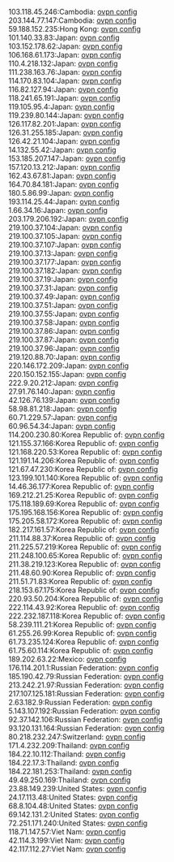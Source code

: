 103.118.45.246:Cambodia: [ovpn config](vpn/103_118_45_246.ovpn)  
203.144.77.147:Cambodia: [ovpn config](vpn/203_144_77_147.ovpn)  
59.188.152.235:Hong Kong: [ovpn config](vpn/59_188_152_235.ovpn)  
101.140.33.83:Japan: [ovpn config](vpn/101_140_33_83.ovpn)  
103.152.178.62:Japan: [ovpn config](vpn/103_152_178_62.ovpn)  
106.168.61.173:Japan: [ovpn config](vpn/106_168_61_173.ovpn)  
110.4.218.132:Japan: [ovpn config](vpn/110_4_218_132.ovpn)  
111.238.163.76:Japan: [ovpn config](vpn/111_238_163_76.ovpn)  
114.170.83.104:Japan: [ovpn config](vpn/114_170_83_104.ovpn)  
116.82.127.94:Japan: [ovpn config](vpn/116_82_127_94.ovpn)  
118.241.65.191:Japan: [ovpn config](vpn/118_241_65_191.ovpn)  
119.105.95.4:Japan: [ovpn config](vpn/119_105_95_4.ovpn)  
119.239.80.144:Japan: [ovpn config](vpn/119_239_80_144.ovpn)  
126.117.82.201:Japan: [ovpn config](vpn/126_117_82_201.ovpn)  
126.31.255.185:Japan: [ovpn config](vpn/126_31_255_185.ovpn)  
126.42.21.104:Japan: [ovpn config](vpn/126_42_21_104.ovpn)  
14.132.55.42:Japan: [ovpn config](vpn/14_132_55_42.ovpn)  
153.185.207.147:Japan: [ovpn config](vpn/153_185_207_147.ovpn)  
157.120.13.212:Japan: [ovpn config](vpn/157_120_13_212.ovpn)  
162.43.67.81:Japan: [ovpn config](vpn/162_43_67_81.ovpn)  
164.70.84.181:Japan: [ovpn config](vpn/164_70_84_181.ovpn)  
180.5.86.99:Japan: [ovpn config](vpn/180_5_86_99.ovpn)  
193.114.25.44:Japan: [ovpn config](vpn/193_114_25_44.ovpn)  
1.66.34.16:Japan: [ovpn config](vpn/1_66_34_16.ovpn)  
203.179.206.192:Japan: [ovpn config](vpn/203_179_206_192.ovpn)  
219.100.37.104:Japan: [ovpn config](vpn/219_100_37_104.ovpn)  
219.100.37.105:Japan: [ovpn config](vpn/219_100_37_105.ovpn)  
219.100.37.107:Japan: [ovpn config](vpn/219_100_37_107.ovpn)  
219.100.37.13:Japan: [ovpn config](vpn/219_100_37_13.ovpn)  
219.100.37.177:Japan: [ovpn config](vpn/219_100_37_177.ovpn)  
219.100.37.182:Japan: [ovpn config](vpn/219_100_37_182.ovpn)  
219.100.37.19:Japan: [ovpn config](vpn/219_100_37_19.ovpn)  
219.100.37.31:Japan: [ovpn config](vpn/219_100_37_31.ovpn)  
219.100.37.49:Japan: [ovpn config](vpn/219_100_37_49.ovpn)  
219.100.37.51:Japan: [ovpn config](vpn/219_100_37_51.ovpn)  
219.100.37.55:Japan: [ovpn config](vpn/219_100_37_55.ovpn)  
219.100.37.58:Japan: [ovpn config](vpn/219_100_37_58.ovpn)  
219.100.37.86:Japan: [ovpn config](vpn/219_100_37_86.ovpn)  
219.100.37.87:Japan: [ovpn config](vpn/219_100_37_87.ovpn)  
219.100.37.96:Japan: [ovpn config](vpn/219_100_37_96.ovpn)  
219.120.88.70:Japan: [ovpn config](vpn/219_120_88_70.ovpn)  
220.146.172.209:Japan: [ovpn config](vpn/220_146_172_209.ovpn)  
220.150.152.155:Japan: [ovpn config](vpn/220_150_152_155.ovpn)  
222.9.20.212:Japan: [ovpn config](vpn/222_9_20_212.ovpn)  
27.91.76.140:Japan: [ovpn config](vpn/27_91_76_140.ovpn)  
42.126.76.139:Japan: [ovpn config](vpn/42_126_76_139.ovpn)  
58.98.81.218:Japan: [ovpn config](vpn/58_98_81_218.ovpn)  
60.71.229.57:Japan: [ovpn config](vpn/60_71_229_57.ovpn)  
60.96.54.34:Japan: [ovpn config](vpn/60_96_54_34.ovpn)  
114.200.230.80:Korea Republic of: [ovpn config](vpn/114_200_230_80.ovpn)  
121.155.37.166:Korea Republic of: [ovpn config](vpn/121_155_37_166.ovpn)  
121.168.220.53:Korea Republic of: [ovpn config](vpn/121_168_220_53.ovpn)  
121.191.14.206:Korea Republic of: [ovpn config](vpn/121_191_14_206.ovpn)  
121.67.47.230:Korea Republic of: [ovpn config](vpn/121_67_47_230.ovpn)  
123.199.101.140:Korea Republic of: [ovpn config](vpn/123_199_101_140.ovpn)  
14.46.36.177:Korea Republic of: [ovpn config](vpn/14_46_36_177.ovpn)  
169.212.21.25:Korea Republic of: [ovpn config](vpn/169_212_21_25.ovpn)  
175.118.189.69:Korea Republic of: [ovpn config](vpn/175_118_189_69.ovpn)  
175.195.168.156:Korea Republic of: [ovpn config](vpn/175_195_168_156.ovpn)  
175.205.58.172:Korea Republic of: [ovpn config](vpn/175_205_58_172.ovpn)  
182.217.161.57:Korea Republic of: [ovpn config](vpn/182_217_161_57.ovpn)  
211.114.88.37:Korea Republic of: [ovpn config](vpn/211_114_88_37.ovpn)  
211.225.57.219:Korea Republic of: [ovpn config](vpn/211_225_57_219.ovpn)  
211.248.100.65:Korea Republic of: [ovpn config](vpn/211_248_100_65.ovpn)  
211.38.219.123:Korea Republic of: [ovpn config](vpn/211_38_219_123.ovpn)  
211.48.60.90:Korea Republic of: [ovpn config](vpn/211_48_60_90.ovpn)  
211.51.71.83:Korea Republic of: [ovpn config](vpn/211_51_71_83.ovpn)  
218.153.67.175:Korea Republic of: [ovpn config](vpn/218_153_67_175.ovpn)  
220.93.50.204:Korea Republic of: [ovpn config](vpn/220_93_50_204.ovpn)  
222.114.43.92:Korea Republic of: [ovpn config](vpn/222_114_43_92.ovpn)  
222.232.187.118:Korea Republic of: [ovpn config](vpn/222_232_187_118.ovpn)  
58.239.111.21:Korea Republic of: [ovpn config](vpn/58_239_111_21.ovpn)  
61.255.26.99:Korea Republic of: [ovpn config](vpn/61_255_26_99.ovpn)  
61.73.235.124:Korea Republic of: [ovpn config](vpn/61_73_235_124.ovpn)  
61.75.60.114:Korea Republic of: [ovpn config](vpn/61_75_60_114.ovpn)  
189.202.63.22:Mexico: [ovpn config](vpn/189_202_63_22.ovpn)  
176.114.201.1:Russian Federation: [ovpn config](vpn/176_114_201_1.ovpn)  
185.190.42.79:Russian Federation: [ovpn config](vpn/185_190_42_79.ovpn)  
213.242.21.97:Russian Federation: [ovpn config](vpn/213_242_21_97.ovpn)  
217.107.125.181:Russian Federation: [ovpn config](vpn/217_107_125_181.ovpn)  
2.63.182.9:Russian Federation: [ovpn config](vpn/2_63_182_9.ovpn)  
5.143.107.192:Russian Federation: [ovpn config](vpn/5_143_107_192.ovpn)  
92.37.142.106:Russian Federation: [ovpn config](vpn/92_37_142_106.ovpn)  
93.120.131.164:Russian Federation: [ovpn config](vpn/93_120_131_164.ovpn)  
80.218.232.247:Switzerland: [ovpn config](vpn/80_218_232_247.ovpn)  
171.4.232.209:Thailand: [ovpn config](vpn/171_4_232_209.ovpn)  
184.22.10.112:Thailand: [ovpn config](vpn/184_22_10_112.ovpn)  
184.22.17.3:Thailand: [ovpn config](vpn/184_22_17_3.ovpn)  
184.22.181.253:Thailand: [ovpn config](vpn/184_22_181_253.ovpn)  
49.49.250.169:Thailand: [ovpn config](vpn/49_49_250_169.ovpn)  
23.88.149.239:United States: [ovpn config](vpn/23_88_149_239.ovpn)  
24.17.113.48:United States: [ovpn config](vpn/24_17_113_48.ovpn)  
68.8.104.48:United States: [ovpn config](vpn/68_8_104_48.ovpn)  
69.142.131.2:United States: [ovpn config](vpn/69_142_131_2.ovpn)  
72.251.171.240:United States: [ovpn config](vpn/72_251_171_240.ovpn)  
118.71.147.57:Viet Nam: [ovpn config](vpn/118_71_147_57.ovpn)  
42.114.3.199:Viet Nam: [ovpn config](vpn/42_114_3_199.ovpn)  
42.117.112.27:Viet Nam: [ovpn config](vpn/42_117_112_27.ovpn)  

